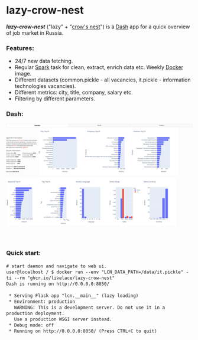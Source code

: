 # lazy-crow-nest


***lazy-crow-nest*** ("lazy" + "[crow's nest](https://en.wikipedia.org/wiki/Crow%27s_nest)") is a [Dash](https://github.com/plotly/dash) app for a quick overview
of job market in Russia.

### Features:

* 24/7 new data fetching.
* Regular [Spark](https://spark.apache.org/) task for clean, extract, enrich data etc. Weekly [Docker](https://hub.docker.com/r/livelace/lazy-crow-nest) image.
* Different datasets (common.pickle - all vacancies, it.pickle - information technologies vacancies).
* Different metrics: city, title, company, salary etc.
* Filtering by different parameters.

### Dash:
![overview](assets/overview.png)


### Quick start:

```shell script
# start daemon and navigate to web ui.
user@localhost / $ docker run --env "LCN_DATA_PATH=/data/it.pickle" -ti --rm "ghcr.io/livelace/lazy-crow-nest"
Dash is running on http://0.0.0.0:8050/

 * Serving Flask app "lcn.__main__" (lazy loading)
 * Environment: production
   WARNING: This is a development server. Do not use it in a production deployment.
   Use a production WSGI server instead.
 * Debug mode: off
 * Running on http://0.0.0.0:8050/ (Press CTRL+C to quit)
```